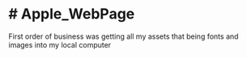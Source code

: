 # # Apple_WebPage
First order of business was getting all my assets that being fonts and images into my local computer
